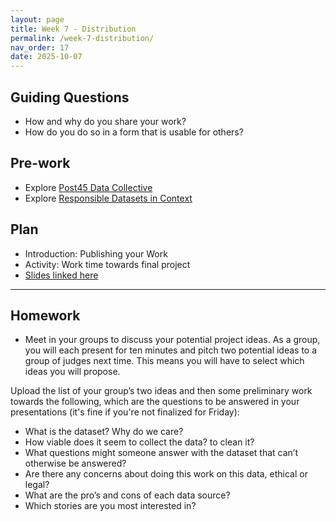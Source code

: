 ```yaml
---
layout: page
title: Week 7 - Distribution
permalink: /week-7-distribution/
nav_order: 17
date: 2025-10-07
---
```


## Guiding Questions

* How and why do you share your work?
* How do you do so in a form that is usable for others?

## Pre-work

* Explore [Post45 Data Collective](https://data.post45.org/)
* Explore [Responsible Datasets in Context](https://www.responsible-datasets-in-context.com/)

## Plan

* Introduction: Publishing your Work
* Activity: Work time towards final project
* [Slides linked here](/data-for-the-rest-of-us/resources/week-7/distribution.pptx)

---

## Homework

* Meet in your groups to discuss your potential project ideas. As a group, you will each present for ten minutes and pitch two potential ideas to a group of judges next time. This means you will have to select which ideas you will propose.

Upload the list of your group’s two ideas and then some preliminary work towards the following, which are the questions to be answered in your presentations (it's fine if you're not finalized for Friday):

* What is the dataset? Why do we care?
* How viable does it seem to collect the data? to clean it?
* What questions might someone answer with the dataset that can’t otherwise be answered?
* Are there any concerns about doing this work on this data, ethical or legal?
* What are the pro’s and cons of each data source?
* Which stories are you most interested in?
